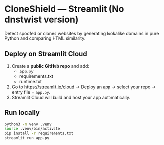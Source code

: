 # CloneShield — Streamlit (No dnstwist version)

Detect spoofed or cloned websites by generating lookalike domains in pure Python and comparing HTML similarity.

## Deploy on Streamlit Cloud
1. Create a **public GitHub repo** and add:
   - app.py
   - requirements.txt
   - runtime.txt
2. Go to https://streamlit.io/cloud → Deploy an app → select your repo → entry file = `app.py`.
3. Streamlit Cloud will build and host your app automatically.

## Run locally
```bash
python3 -m venv .venv
source .venv/bin/activate
pip install -r requirements.txt
streamlit run app.py
```
